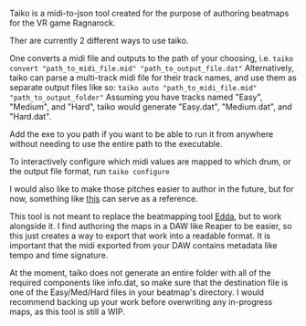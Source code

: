 Taiko is a midi-to-json tool created for the purpose of authoring beatmaps for the VR game Ragnarock.

Ther are currently 2 different ways to use taiko.

One converts a midi file and outputs to the path of your choosing, i.e.
`taiko convert "path_to_midi_file.mid" "path_to_output_file.dat"`
Alternatively, taiko can parse a multi-track midi file for their track names, and use them as separate output files like so:
`taiko auto "path_to_midi_file.mid" "path_to_output_folder"`
Assuming you have tracks named "Easy", "Medium", and "Hard", taiko would generate "Easy.dat", "Medium.dat", and "Hard.dat".

Add the exe to you path if you want to be able to run it from anywhere without needing to use the entire path to the executable.

To interactively configure which midi values are mapped to which drum, or the output file format, run `taiko configure` 

I would also like to make those pitches easier to author in the future, but for now, something like [this](https://www.inspiredacoustics.com/en/MIDI_note_numbers_and_center_frequencies) can serve as a reference.

This tool is not meant to replace the beatmapping tool [Edda](https://github.com/PKBeam/Edda), but to work alongside it. I find authoring the maps in a DAW like Reaper to be easier, so this just creates a way to export that work into a readable format. It is important that the midi exported from your DAW contains metadata like tempo and time signature. 

At the moment, taiko does not generate an entire folder with all of the required components like info.dat, so make sure that the destination file is one of the Easy/Med/Hard files in your beatmap's directory. I would recommend backing up your work before overwriting any in-progress maps, as this tool is still a WIP.